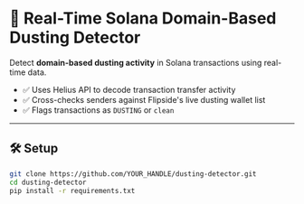 # 🧹 Real-Time Solana Domain-Based Dusting Detector

Detect **domain-based dusting activity** in Solana transactions using real-time data.

- ✅ Uses Helius API to decode transaction transfer activity
- ✅ Cross-checks senders against Flipside's live dusting wallet list
- ✅ Flags transactions as `DUSTING` or `clean`

---

## 🛠 Setup

```bash
git clone https://github.com/YOUR_HANDLE/dusting-detector.git
cd dusting-detector
pip install -r requirements.txt
